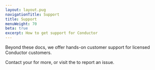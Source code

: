```yaml
---
layout: layout.pug
navigationTitle: Support
title: Support
menuWeight: 70
beta: true
excerpt: How to get support for Conductor
---
```


Beyond these docs, we offer hands-on customer support for licensed Conductor customers.

Contact your <APPROPRIATE SERVICE CONTACT> for more, or visit the <SUPPORT PORTAL> to report an issue.